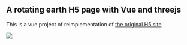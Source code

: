 ## A rotating earth H5 page with Vue and threejs

This is a vue project of reimplementation of [the original H5 site](https://wa.qq.com/xplan/earth/index.html)

![](https://jackgit.github.io/xplan/illustration_01.jpg)
